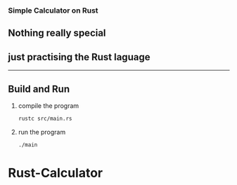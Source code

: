 ### Simple Calculator on Rust

## Nothing really special 
## just practising the Rust laguage

--- 

## Build and Run
1. compile the program
    ```bash
    rustc src/main.rs
    ```
2. run the program
    ```bash
    ./main
    ```
# Rust-Calculator
